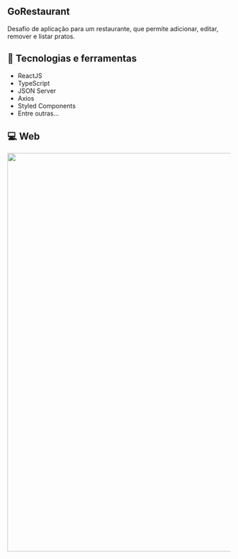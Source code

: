 ## GoRestaurant

Desafio de aplicação para um restaurante, que permite adicionar, editar, remover e listar pratos.

## 🚀 Tecnologias e ferramentas

- ReactJS
- TypeScript
- JSON Server
- Axios
- Styled Components
- Entre outras...

## 💻 Web

<img src="./archives/demo_gorestaurant.gif" width="900" />
